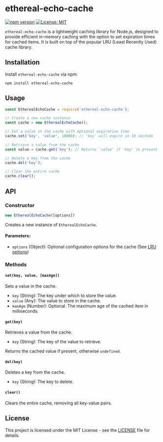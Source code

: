 # ethereal-echo-cache

[![npm version](https://badge.fury.io/js/ethereal-echo-cache.svg)](https://badge.fury.io/js/ethereal-echo-cache)
[![License: MIT](https://img.shields.io/badge/License-MIT-yellow.svg)](https://opensource.org/licenses/MIT)

`ethereal-echo-cache` is a lightweight caching library for Node.js, designed to provide efficient in-memory caching with the option to set expiration times for cached items. It is built on top of the popular LRU (Least Recently Used) cache library.

## Installation

Install `ethereal-echo-cache` via npm:

```
npm install ethereal-echo-cache
```

## Usage

```javascript
const EtherealEchoCache = require('ethereal-echo-cache');

// Create a new cache instance
const cache = new EtherealEchoCache();

// Set a value in the cache with optional expiration time
cache.set('key', 'value', 10000); // 'key' will expire in 10 seconds

// Retrieve a value from the cache
const value = cache.get('key'); // Returns 'value' if 'key' is present

// Delete a key from the cache
cache.del('key');

// Clear the entire cache
cache.clear();
```

## API

### Constructor

```javascript
new EtherealEchoCache([options])
```

Creates a new instance of `EtherealEchoCache`.

#### Parameters:

- `options` (Object): Optional configuration options for the cache (See [LRU options](https://github.com/isaacs/node-lru-cache#options))

### Methods

#### `set(key, value, [maxAge])`

Sets a value in the cache.

- `key` (String): The key under which to store the value.
- `value` (Any): The value to store in the cache.
- `maxAge` (Number): Optional. The maximum age of the cached item in milliseconds.

#### `get(key)`

Retrieves a value from the cache.

- `key` (String): The key of the value to retrieve.

Returns the cached value if present, otherwise `undefined`.

#### `del(key)`

Deletes a key from the cache.

- `key` (String): The key to delete.

#### `clear()`

Clears the entire cache, removing all key-value pairs.

## License

This project is licensed under the MIT License - see the [LICENSE](LICENSE) file for details.
